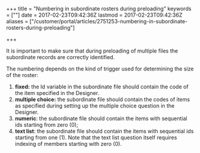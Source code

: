 +++
title = "Numbering in subordinate rosters during preloading"
keywords = [""]
date = 2017-02-23T09:42:36Z
lastmod = 2017-02-23T09:42:36Z
aliases = ["/customer/portal/articles/2751253-numbering-in-subordinate-rosters-during-preloading"]

+++

It is important to make sure that during preloading of multiple files
the subordinate records are correctly identified.  
  
The numbering depends on the kind of trigger used for determining the
size of the roster:

1.  **fixed:** the Id variable in the subordinate file should contain
    the code of the item specified in the Designer.
2.  **multiple choice:** the subordinate file should contain the codes
    of items as specified during setting up the multiple choice question
    in the Designer.
3.  **numeric**: the subordinate file should contain the items with
    sequential ids starting from zero (0);
4.  **text list**: the subordinate file should contain the items with
    sequential ids starting from one (1). Note that the text list
    question itself requires indexing of members starting with zero (0).
